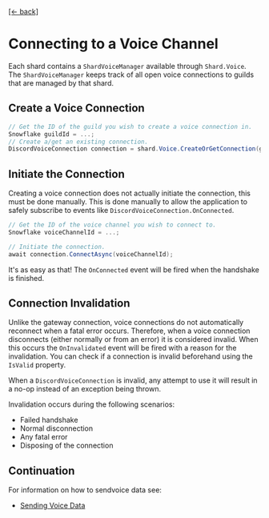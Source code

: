 [[← back]](./README.md)

# Connecting to a Voice Channel

Each shard contains a `ShardVoiceManager` available through `Shard.Voice`. The `ShardVoiceManager` keeps track of all open voice connections to guilds that are managed by that shard.

## Create a Voice Connection
```csharp
// Get the ID of the guild you wish to create a voice connection in.
Snowflake guildId = ...;
// Create a/get an existing connection.
DiscordVoiceConnection connection = shard.Voice.CreateOrGetConnection(guildId);
```

## Initiate the Connection
Creating a voice connection does not actually initiate the connection, this must be done manually. This is done manually to allow the application to safely subscribe to events like `DiscordVoiceConnection.OnConnected`.

```csharp
// Get the ID of the voice channel you wish to connect to.
Snowflake voiceChannelId = ...;

// Initiate the connection.
await connection.ConnectAsync(voiceChannelId);
```

It's as easy as that! The `OnConnected` event will be fired when the handshake is finished.

## Connection Invalidation
Unlike the gateway connection, voice connections do not automatically reconnect when a fatal error occurs. Therefore, when a voice connection disconnects (either normally or from an error) it is considered invalid. When this occurs the `OnInvalidated` event will be fired with a reason for the invalidation. You can check if a connection is invalid beforehand using the `IsValid` property.

When a `DiscordVoiceConnection` is invalid, any attempt to use it will result in a no-op instead of an exception being thrown.

Invalidation occurs during the following scenarios:
- Failed handshake
- Normal disconnection
- Any fatal error
- Disposing of the connection

## Continuation
For information on how to sendvoice data see:
- [Sending Voice Data](./Sending-Voice-Data)
